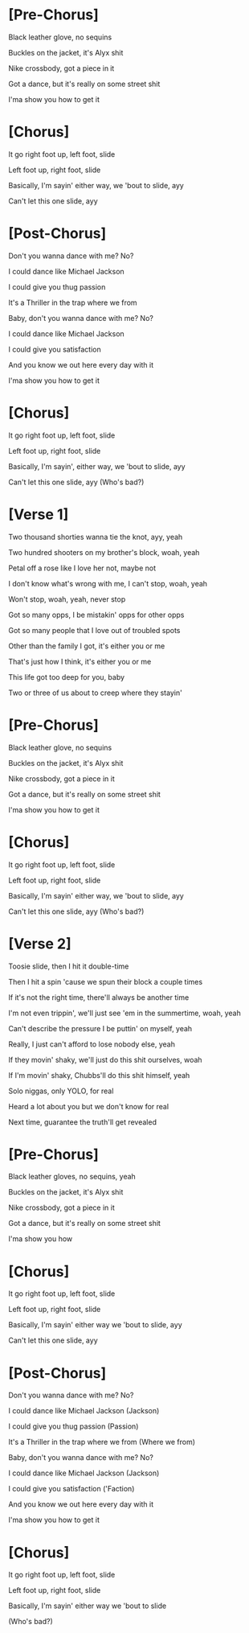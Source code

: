 # [Pre-Chorus]
Black leather glove, no sequins

Buckles on the jacket, it's Alyx shit

Nike crossbody, got a piece in it

Got a dance, but it's really on some street shit

I'ma show you how to get it

# [Chorus]
It go right foot up, left foot, slide

Left foot up, right foot, slide

Basically, I'm sayin' either way, we 'bout to slide, ayy

Can't let this one slide, ayy

# [Post-Chorus]
Don't you wanna dance with me? No?

I could dance like Michael Jackson

I could give you thug passion

It's a Thriller in the trap where we from

Baby, don't you wanna dance with me? No?

I could dance like Michael Jackson

I could give you satisfaction

And you know we out here every day with it

I'ma show you how to get it

# [Chorus]
It go right foot up, left foot, slide

Left foot up, right foot, slide

Basically, I'm sayin', either way, we 'bout to slide, ayy

Can't let this one slide, ayy (Who's bad?)

# [Verse 1]
Two thousand shorties wanna tie the knot, ayy, yeah

Two hundred shooters on my brother's block, woah, yeah

Petal off a rose like I love her not, maybe not

I don't know what's wrong with me, I can't stop, woah, yeah

Won't stop, woah, yeah, never stop

Got so many opps, I be mistakin' opps for other opps

Got so many people that I love out of troubled spots

Other than the family I got, it's either you or me

That's just how I think, it's either you or me

This life got too deep for you, baby

Two or three of us about to creep where they stayin'

# [Pre-Chorus]
Black leather glove, no sequins

Buckles on the jacket, it's Alyx shit

Nike crossbody, got a piece in it

Got a dance, but it's really on some street shit

I'ma show you how to get it

# [Chorus]
It go right foot up, left foot, slide

Left foot up, right foot, slide

Basically, I'm sayin' either way, we 'bout to slide, ayy

Can't let this one slide, ayy (Who's bad?)

# [Verse 2]
Toosie slide, then I hit it double-time

Then I hit a spin 'cause we spun their block a couple times

If it's not the right time, there'll always be another time

I'm not even trippin', we'll just see 'em in the summertime, woah, yeah

Can't describe the pressure I be puttin' on myself, yeah

Really, I just can't afford to lose nobody else, yeah

If they movin' shaky, we'll just do this shit ourselves, woah

If I'm movin' shaky, Chubbs'll do this shit himself, yeah

Solo niggas, only YOLO, for real

Heard a lot about you but we don't know for real

Next time, guarantee the truth'll get revealed

# [Pre-Chorus]
Black leather gloves, no sequins, yeah

Buckles on the jacket, it's Alyx shit

Nike crossbody, got a piece in it

Got a dance, but it's really on some street shit

I'ma show you how

# [Chorus]
It go right foot up, left foot, slide

Left foot up, right foot, slide

Basically, I'm sayin' either way we 'bout to slide, ayy

Can't let this one slide, ayy

# [Post-Chorus]
Don't you wanna dance with me? No?

I could dance like Michael Jackson (Jackson)

I could give you thug passion (Passion)

It's a Thriller in the trap where we from (Where we from)

Baby, don't you wanna dance with me? No?

I could dance like Michael Jackson (Jackson)

I could give you satisfaction ('Faction)

And you know we out here every day with it

I'ma show you how to get it

# [Chorus]
It go right foot up, left foot, slide

Left foot up, right foot, slide

Basically, I'm sayin' either way we 'bout to slide

(Who's bad?)

